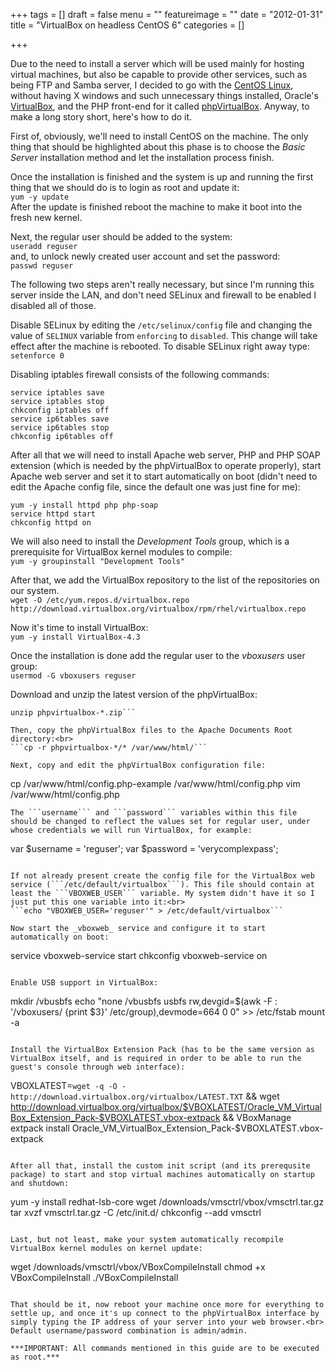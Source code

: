 +++
tags = []
draft = false
menu = ""
featureimage = ""
date = "2012-01-31"
title = "VirtualBox on headless CentOS 6"
categories = []

+++

Due to the need to install a server which will be used mainly for hosting virtual machines, but also be capable to provide other services, such as being FTP and Samba server, I decided to go with the <a href="http://www.centos.org/" target="_blank">CentOS Linux</a>, without having X windows and such unnecessary things installed, Oracle's <a href="https://www.virtualbox.org/" target="_blank">VirtualBox</a>, and the PHP front-end for it called <a href="https://sourceforge.net/projects/phpvirtualbox/" target="_blank">phpVirtualBox</a>.
Anyway, to make a long story short, here's how to do it.

First of, obviously, we'll need to install CentOS on the machine. The only thing that should be highlighted about this phase is to choose the _Basic Server_ installation method and let the installation process finish.

Once the installation is finished and the system is up and running the first thing that we should do is to login as root and update it:<br>
```yum -y update```<br>
After the update is finished reboot the machine to make it boot into the fresh new kernel.

Next, the regular user should be added to the system:<br>
```useradd reguser```<br>
and, to unlock newly created user account and set the password:<br>
```passwd reguser```

The following two steps aren't really necessary, but since I'm running this server inside the LAN, and don't need SELinux and firewall to be enabled I disabled all of those.

Disable SELinux by editing the ```/etc/selinux/config``` file and changing the value of ```SELINUX``` variable from ```enforcing``` to ```disabled```. This change will take effect after the machine is rebooted. To disable SELinux right away type:<br>
```setenforce 0```

Disabling iptables firewall consists of the following commands:
```
service iptables save
service iptables stop
chkconfig iptables off
service ip6tables save
service ip6tables stop
chkconfig ip6tables off
```

After all that we will need to install Apache web server, PHP and PHP SOAP extension (which is needed by the phpVirtualBox to operate properly), start Apache web server and set it to start automatically on boot (didn't need to edit the Apache config file, since the default one was just fine for me):
```
yum -y install httpd php php-soap
service httpd start
chkconfig httpd on
```

We will also need to install the _Development Tools_ group, which is a prerequisite for VirtualBox kernel modules to compile:<br>
```yum -y groupinstall "Development Tools"```

After that, we add the VirtualBox repository to the list of the repositories on our system.<br>
```wget -O /etc/yum.repos.d/virtualbox.repo http://download.virtualbox.org/virtualbox/rpm/rhel/virtualbox.repo```

Now it's time to install VirtualBox:<br>
```yum -y install VirtualBox-4.3```

Once the installation is done add the regular user to the _vboxusers_ user group:<br>
```usermod -G vboxusers reguser```

Download and unzip the latest version of the phpVirtualBox:<br>
```wget 'http://sourceforge.net/projects/phpvirtualbox/files/latest/download' -O phpvirtualbox-latest.zip
unzip phpvirtualbox-*.zip```

Then, copy the phpVirtualBox files to the Apache Documents Root directory:<br>
```cp -r phpvirtualbox-*/* /var/www/html/```

Next, copy and edit the phpVirtualBox configuration file:
```
cp /var/www/html/config.php-example /var/www/html/config.php
vim /var/www/html/config.php
```
The ```username``` and ```password``` variables within this file should be changed to reflect the values set for regular user, under whose credentials we will run VirtualBox, for example:
```
var $username = 'reguser';
var $password = 'verycomplexpass';
```

If not already present create the config file for the VirtualBox web service (```/etc/default/virtualbox```). This file should contain at least the ```VBOXWEB_USER``` variable. My system didn't have it so I just put this one variable into it:<br>
```echo "VBOXWEB_USER='reguser'" > /etc/default/virtualbox```

Now start the _vboxweb_ service and configure it to start automatically on boot:
```
service vboxweb-service start
chkconfig vboxweb-service on
```

Enable USB support in VirtualBox:
```
mkdir /vbusbfs
echo "none /vbusbfs usbfs rw,devgid=$(awk -F : '/vboxusers/ {print $3}' /etc/group),devmode=664 0 0" &gt;&gt; /etc/fstab
mount -a
```

Install the VirtualBox Extension Pack (has to be the same version as VirtualBox itself, and is required in order to be able to run the guest's console through web interface):
```
VBOXLATEST=`wget -q -O - http://download.virtualbox.org/virtualbox/LATEST.TXT` && wget http://download.virtualbox.org/virtualbox/$VBOXLATEST/Oracle_VM_VirtualBox_Extension_Pack-$VBOXLATEST.vbox-extpack && VBoxManage extpack install Oracle_VM_VirtualBox_Extension_Pack-$VBOXLATEST.vbox-extpack
```

After all that, install the custom init script (and its prerequsite package) to start and stop virtual machines automatically on startup and shutdown:
```
yum -y install redhat-lsb-core
wget /downloads/vmsctrl/vbox/vmsctrl.tar.gz
tar xvzf vmsctrl.tar.gz -C /etc/init.d/
chkconfig --add vmsctrl
```

Last, but not least, make your system automatically recompile VirtualBox kernel modules on kernel update:
```
wget /downloads/vmsctrl/vbox/VBoxCompileInstall
chmod +x VBoxCompileInstall
./VBoxCompileInstall
```

That should be it, now reboot your machine once more for everything to settle up, and once it's up connect to the phpVirtualBox interface by simply typing the IP address of your server into your web browser.<br>
Default username/password combination is admin/admin.

***IMPORTANT: All commands mentioned in this guide are to be executed as root.***
